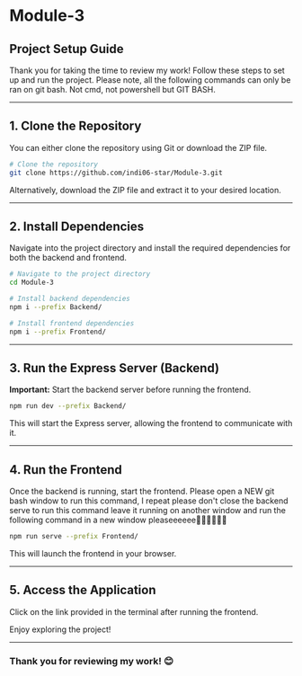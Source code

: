 # Module-3

## Project Setup Guide

Thank you for taking the time to review my work! Follow these steps to set up and run the project.
Please note, all the following commands can only be ran on git bash. Not cmd, not powershell but GIT BASH.

---

## 1. Clone the Repository
You can either clone the repository using Git or download the ZIP file.

```sh
# Clone the repository
git clone https://github.com/indi06-star/Module-3.git 
```

Alternatively, download the ZIP file and extract it to your desired location.

---

## 2. Install Dependencies
Navigate into the project directory and install the required dependencies for both the backend and frontend.

```sh
# Navigate to the project directory
cd Module-3

# Install backend dependencies
npm i --prefix Backend/

# Install frontend dependencies
npm i --prefix Frontend/
```

---

## 3. Run the Express Server (Backend)
**Important:** Start the backend server before running the frontend.

```sh
npm run dev --prefix Backend/
```

This will start the Express server, allowing the frontend to communicate with it.

---

## 4. Run the Frontend
Once the backend is running, start the frontend.
Please open a NEW git bash window to run this command, I repeat please don't close the backend serve to run this command leave it running on another window and run the following command 
in a new window pleaseeeeee🚨🚨🚨🚨🚨🚨

```sh
npm run serve --prefix Frontend/
```

This will launch the frontend in your browser.

---

## 5. Access the Application
Click on the link provided in the terminal after running the frontend.

Enjoy exploring the project!

---

### Thank you for reviewing my work! 😊


